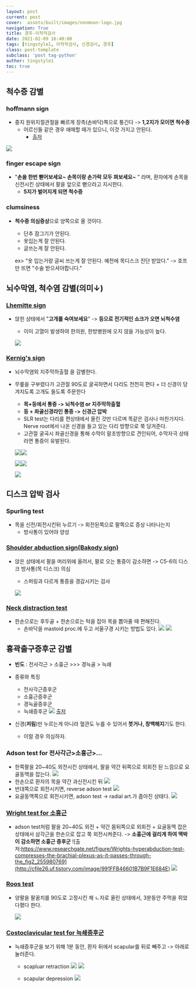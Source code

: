 ```yaml
---
layout: post
current: post 
cover:  assets/built/images/nonmoon-logo.jpg
navigation: True
title: 경추-이학적검사  
date: 2021-02-09 16:40:00
tags: [tingstyle1, 이학적검사, 신경검사, 경추] 
class: post-template 
subclass: 'post tag-python' 
author: tingstyle1 
toc: true
---
```


##  척수증 감별



### hoffmann sign

- 중지 원위지절관절을 빠르게 장측(손바닥)쪽으로 퉁긴다 -> **1,2지가 모이면 척수증**
  - 어르신들 같은 경우 애매할 때가 있으니, 이것 가지고 안된다.
    - [출저](https://youtu.be/q_4gpNizwPg)

![](http://cfile8.uf.tistory.com/image/99546B35601B642D16B968)



### finger escape sign

- "**손을 한번 뻗어보세요~ 손목이랑 손가락 모두 펴보세요~** "
  라며, 환자에게 손목을 신전시킨 상태에서 팔을 앞으로 뻗으라고 지시한다.
  - **5지가 벌어지게 되면 척수증**



### clumsiness

- **척수증 의심증상**으로 양쪽으로 올 것이다.

  - 단추 잠그기가 안된다. 
  - 옷입는게 잘 안된다.
  - 글쓰는게 잘 안된다.

  ex> "옷 입는거랑 글씨 쓰는게 잘 안된다. 예전에 목디스크 진단 받았다." -> 호프만 뜨면 "수술 받으셔야합니다."





## 뇌수막염, 척수염 감별(의미↓)

### [Lhemitte sign](https://www.youtube.com/watch?v=mDQ-UdK-PDs)

- 앉힌 상태에서 "**고개를 숙여보세요**" ->  **등으로 전기적인 쇼크가 오면 뇌척수염**

  - 이미 고열이 발생하여 한의원, 한방병원에 오지 않을 가능성이 높다.

  ![](http://cfile22.uf.tistory.com/image/99812036601B686917B09C)



### [Kernig's sign](https://youtu.be/vsJG19M2rro)

- 뇌수막염외 지주막하출혈 을 감별한다.

- 무릎을 구부렸다가 고관절 90도로 굴곡하면서 다리도 천천히 편다 + 더 신경이 당겨지도록 고개도 들도록 주문한다 

  - **목+등에서 통증 -> 뇌척수염 or 지주막하출혈**
  - **등 + 좌골신경라인 통증 -> 신경근 압박**
  - SLR test는 다리를 편상태에서 올린 것만 다르며 똑같은 검사나 마찬가지다. Nerve root에서 나온 신경을 들고 있는 다리 방향으로 쭉 당겨준다.
  - 고관절 굴곡시 좌골신경을 통해 수막이 말초방향으로 견인되어, 수막자극 상태라면 통증이 유발된다.

  ![](http://cfile30.uf.tistory.com/image/993B5648601B6C6B197C74)![](http://cfile7.uf.tistory.com/image/99810136601B6C80188DF2)

  ![](http://cfile27.uf.tistory.com/image/99A99933601B6C8B187DC8)![](http://cfile25.uf.tistory.com/image/993B6248601B6C96190ACE)

  ![](http://cfile7.uf.tistory.com/image/992FC53A601B6D181951CF)





## 디스크 압박 검사

### Spurling test

- 목을 신전/회전시킨뒤 누르기 -> 회전된쪽으로 팔쪽으로 증상 나타나는지
  - 방사통이 있어야 양성



### [Shoulder abduction sign(Bakody sign)](https://www.chiropracticonlinece.com/video-shoulder-abduction-test-bakodys-test/)

- 앉은 상태에서 팔을 머리위에 올려서, 팔로 오는 통증이 감소하면 -> C5-6의 디스크 방사통(목 디스크) 의심

  - 스퍼링과 다르게 통증을 경감시키는 검사

  ![](http://cfile3.uf.tistory.com/image/99A69133601B73F41BB0C9)



### [Neck distraction test](https://www.youtube.com/watch?v=e3QXEjnxgyw)

- 한손으로는 후두골 + 한손으로는 턱을 잡아 목을 뽑아줄 때 편해진다.
  - 손바닥을 mastoid proc.에 두고 서울구경 시키는 방법도 있다.
    ![](http://cfile5.uf.tistory.com/image/99A9E833601B74951AB69B)
    ![](http://cfile7.uf.tistory.com/image/993CBD48601B74651BDF03)





## 흉곽출구증후군 감별

- **빈도** : 전사각근 > 소흉근 >>> 경늑골 > 늑쇄

- 종류와 특징
  - 전사각근증후군
  - 소흉근증후군
  - 경늑골증후군
  - 늑쇄증후군
    ![](http://cfile2.uf.tistory.com/image/99EB9B48601CAEA01C2116)
    [출저](https://www.youtube.com/watch?v=XEWO_cFy5YI)



- 신경(**저림**)만 누르는게 아니라 혈관도 누를 수 있어서 **붓거나, 창백해지**기도 한다. 

  - 이럴 경우 의심하자.

  

  

### Adson test for 전사각근>소흉근>...

- 한쪽팔을 20~40도 외전시킨 상태에서, 팔을 약간 뒤쪽으로 외회전 된 느낌으로 요골동맥을 잡는다.
  ![](http://cfile8.uf.tistory.com/image/99A71033601B76921B72F6)
- 한손으로 환자의 목을 약간 과신전시킨 뒤
  ![](http://cfile4.uf.tistory.com/image/997BCD36601B76BD1C7F23)
- 반대쪽으로 회전시키면, reverse adson test
  ![](http://cfile5.uf.tistory.com/image/99A73633601B76D81BBA38)
- 요골동맥쪽으로 회전시키면, adson test -> radial art.가 좁아진 상태다. 
  ![](http://cfile1.uf.tistory.com/image/9952F535601B77011BC2A6)





### [Wright test for 소흉근](https://www.youtube.com/watch?v=0FVvOAndbwk)

- adson test처럼 팔을 20~40도 외전 + 약간 몸뒤쪽으로 외회전 + 요골동맥 잡은 상태에서
  삼각근을 한손으로 잡고 쭉 외전시켜준다. -> **소흉근에 걸리게 하여 맥박이 감소하면 소흉근 증후군**
  ![출저:https://www.researchgate.net/figure/Wrights-hyperabduction-test-compresses-the-brachial-plexus-as-it-passes-through-the_fig2_255980769](http://cfile26.uf.tistory.com/image/991FFB46601B7B9F1E684E)
  ![](http://cfile9.uf.tistory.com/image/99F80545601B7B1D1DD1C0)



###  [Roos test](https://www.youtube.com/watch?v=0FVvOAndbwk)

- 양팔을 팔꿈치를 90도로 고정시킨 체 ㄴ자로 올린 상태에서, 3분동안 주먹을 쥐었다폈다 한다.

  ![](http://cfile1.uf.tistory.com/image/99E0F437601CADC41A4543)





### [Costoclavicular test for 늑쇄증후군](https://www.youtube.com/watch?v=XEWO_cFy5YI)

- 늑쇄증후군을 보기 위해
  1분 동안, 환자 뒤에서 scapular를 뒤로 빼주고 -> 아래로 눌러준다.

  - scapluar retraction
    ![](http://cfile7.uf.tistory.com/image/99F5303A601CAF871AB8BC)
    ![](http://cfile30.uf.tistory.com/image/99E23F37601CAF931A6896)

  - scapular depression
    ![](http://cfile28.uf.tistory.com/image/99199E34601CAFA11A9974)





